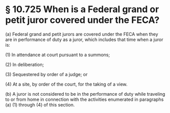 # § 10.725   When is a Federal grand or petit juror covered under the FECA?

(a) Federal grand and petit jurors are covered under the FECA when they are in performance of duty as a juror, which includes that time when a juror is:


(1) In attendance at court pursuant to a summons;


(2) In deliberation;


(3) Sequestered by order of a judge; or


(4) At a site, by order of the court, for the taking of a view.


(b) A juror is not considered to be in the performance of duty while traveling to or from home in connection with the activities enumerated in paragraphs (a) (1) through (4) of this section.




